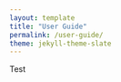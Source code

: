 ```yaml
---
layout: template
title: "User Guide"
permalink: /user-guide/
theme: jekyll-theme-slate
---
```


Test
